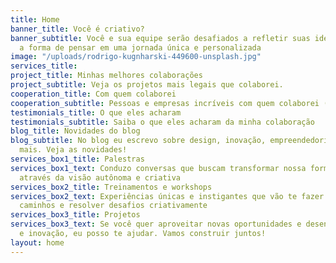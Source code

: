 ```yaml
---
title: Home
banner_title: Você é criativo?
banner_subtitle: Você e sua equipe serão desafiados a refletir suas ideias e transformar
  a forma de pensar em uma jornada única e personalizada
image: "/uploads/rodrigo-kugnharski-449600-unsplash.jpg"
services_title: 
project_title: Minhas melhores colaborações
project_subtitle: Veja os projetos mais legais que colaborei.
cooperation_title: Com quem colaborei
cooperation_subtitle: Pessoas e empresas incríveis com quem colaborei (trabalhei junto).
testimonials_title: O que eles acharam
testimonials_subtitle: Saiba o que eles acharam da minha colaboração
blog_title: Novidades do blog
blog_subtitle: No blog eu escrevo sobre design, inovação, empreendedorismo e muito
  mais. Veja as novidades!
services_box1_title: Palestras
services_box1_text: Conduzo conversas que buscam transformar nossa forma de pensar
  através da visão autônoma e criativa
services_box2_title: Treinamentos e workshops
services_box2_text: Experiências únicas e instigantes que vão te fazer descobrir novos
  caminhos e resolver desafios criativamente
services_box3_title: Projetos
services_box3_text: Se você quer aproveitar novas oportunidades e desenvolver criatividade
  e inovação, eu posso te ajudar. Vamos construir juntos!
layout: home
---
```


